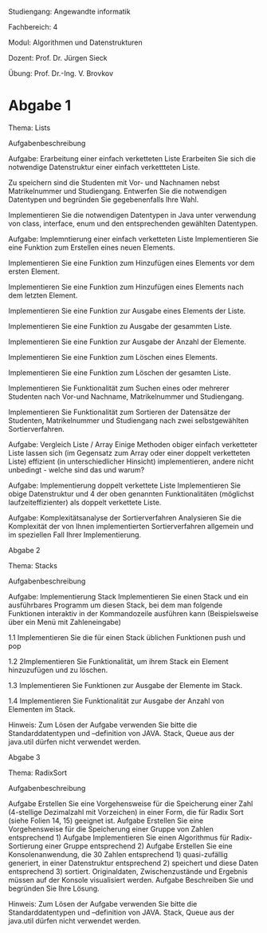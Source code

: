 Studiengang: Angewandte informatik

Fachbereich: 4

Modul: Algorithmen und Datenstrukturen

Dozent: Prof. Dr. Jürgen Sieck

Übung: Prof. Dr.-Ing. V. Brovkov



# Abgabe 1

Thema: Lists

Aufgabenbeschreibung

Aufgabe: Erarbeitung einer einfach verketteten Liste
Erarbeiten Sie sich die notwendige Datenstruktur einer einfach verkettteten Liste.

Zu speichern sind die Studenten mit Vor- und Nachnamen nebst Matrikelnummer und Studiengang. Entwerfen Sie die notwendigen Datentypen und begründen Sie gegebenenfalls Ihre Wahl.

Implementieren Sie die notwendigen Datentypen in Java unter verwendung von class, interface, enum und den entsprechenden gewählten Datentypen.

Aufgabe: Implemntierung einer einfach verketteten Liste
Implementieren Sie eine Funktion zum Erstellen eines neuen Elements.

Implementieren Sie eine Funktion zum Hinzufügen eines Elements vor dem ersten Element.

Implementieren Sie eine Funktion zum Hinzufügen eines Elements nach dem letzten Element.

Implementieren Sie eine Funktion zur Ausgabe eines Elements der Liste.

Implementieren Sie eine Funktion zu Ausgabe der gesammten Liste.

Implementieren Sie eine Funktion zur Ausgabe der Anzahl der Elemente.

Implementieren Sie eine Funktion zum Löschen eines Elements.

Implementieren Sie eine Funktion zum Löschen der gesamten Liste.

Implementieren Sie Funktionalität zum Suchen eines oder mehrerer Studenten nach Vor-und Nachname, Matrikelnummer und Studiengang.

Implementieren Sie Funktionalität zum Sortieren der Datensätze der Studenten, Matrikelnummer und Studiengang nach zwei selbstgewählten Sortierverfahren.

Aufgabe: Vergleich Liste / Array
Einige Methoden obiger einfach verketteter Liste lassen sich (im Gegensatz zum Array oder einer doppelt verketteten Liste) effizient (in unterschiedlicher Hinsicht) implementieren, andere nicht unbedingt - welche sind das und warum?

Aufgabe: Implementierung doppelt verkettete Liste
Implementieren Sie obige Datenstruktur und 4 der oben genannten Funktionalitäten (möglichst laufzeiteffizienter) als doppelt verkettete Liste.

Aufgabe: Komplexitätsanalyse der Sortierverfahren
Analysieren Sie die Komplexität der von Ihnen implementierten Sortierverfahren allgemein und im speziellen Fall Ihrer Implementierung.


Abgabe 2

Thema: Stacks

Aufgabenbeschreibung

Aufgabe: Implementierung Stack
Implementieren Sie einen Stack und ein ausführbares Programm um diesen Stack, bei dem man folgende Funktionen interaktiv in der Kommandozeile ausführen kann (Beispielsweise über ein Menü mit Zahleneingabe)

1.1 Implementieren Sie die für einen Stack üblichen Funktionen push und pop

1.2 2Implementieren Sie Funktionalität, um ihrem Stack ein Element hinzuzufügen und zu löschen.

1.3 Implementieren Sie Funktionen zur Ausgabe der Elemente im Stack.

1.4 Implementieren Sie Funktionalität zur Ausgabe der Anzahl von Elementen im Stack.

Hinweis: Zum Lösen der Aufgabe verwenden Sie bitte die Standarddatentypen und –definition von JAVA. Stack, Queue aus der java.util dürfen nicht verwendet werden.


Abgabe 3

Thema: RadixSort

Aufgabenbeschreibung

Aufgabe Erstellen Sie eine Vorgehensweise für die Speicherung einer Zahl (4-stellige Dezimalzahl mit Vorzeichen) in einer Form, die für Radix Sort (siehe Folien 14, 15) geeignet ist.
Aufgabe Erstellen Sie eine Vorgehensweise für die Speicherung einer Gruppe von Zahlen entsprechend 1)
Aufgabe Implementieren Sie einen Algorithmus für Radix-Sortierung einer Gruppe entsprechend 2)
Aufgabe Erstellen Sie eine Konsolenanwendung, die 30 Zahlen entsprechend 1) quasi-zufällig generiert, in einer Datenstruktur entsprechend 2) speichert und diese Daten entsprechend 3) sortiert. Originaldaten, Zwischenzustände und Ergebnis müssen auf der Konsole visualisiert werden.
Aufgabe
Beschreiben Sie und begründen Sie Ihre Lösung.

Hinweis: Zum Lösen der Aufgabe verwenden Sie bitte die Standarddatentypen und –definition von JAVA. Stack, Queue aus der java.util dürfen nicht verwendet werden.
